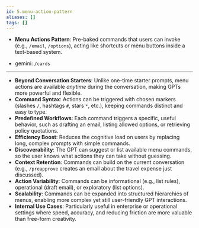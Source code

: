 ```yaml
---
id: 5.menu-action-pattern
aliases: []
tags: []
---
```


- **Menu Actions Pattern**: Pre-baked commands that users can invoke (e.g., `/email`, `/options`), acting like shortcuts or menu buttons inside a text-based system.

- gemini: `/cards`

---

- **Beyond Conversation Starters**: Unlike one-time starter prompts, menu actions are available _anytime_ during the conversation, making GPTs more powerful and flexible.
- **Command Syntax**: Actions can be triggered with chosen markers (slashes `/`, hashtags `#`, stars `*`, etc.), keeping commands distinct and easy to type.
- **Predefined Workflows**: Each command triggers a specific, useful behavior, such as drafting an email, listing allowed options, or retrieving policy quotations.
- **Efficiency Boost**: Reduces the cognitive load on users by replacing long, complex prompts with simple commands.
- **Discoverability**: The GPT can suggest or list available menu commands, so the user knows what actions they can take without guessing.
- **Context Retention**: Commands can build on the current conversation (e.g., `/preapprove` creates an email about the travel expense just discussed).
- **Action Variability**: Commands can be informational (e.g., list rules), operational (draft email), or exploratory (list options).
- **Scalability**: Commands can be expanded into structured hierarchies of menus, enabling more complex yet still user-friendly GPT interactions.
- **Internal Use Cases**: Particularly useful in enterprise or operational settings where speed, accuracy, and reducing friction are more valuable than free-form creativity.
